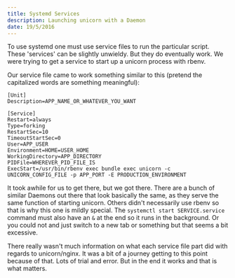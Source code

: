 ```yaml
---
title: Systemd Services
description: Launching unicorn with a Daemon
date: 19/5/2016
---
```


To use systemd one must use service files to run the particular script. These 'services' can be slightly unwieldy. But they do eventually work. We were trying to get a service to start up a unicorn process with rbenv.

Our service file came to work something similar to this (pretend the capitalized words are something meaningful):

```
[Unit]
Description=APP_NAME_OR_WHATEVER_YOU_WANT

[Service]
Restart=always
Type=forking
RestartSec=10
TimeoutStartSec=0
User=APP_USER
Environment=HOME=USER_HOME
WorkingDirectory=APP_DIRECTORY
PIDFile=WHEREVER_PID_FILE_IS
ExecStart=/usr/bin/rbenv exec bundle exec unicorn -c UNICORN_CONFIG_FILE -p APP_PORT -E PRODUCTION_ENVIRONMENT
```

It took awhile for us to get there, but we got there. There are a bunch of similar Daemons out there that look basically the same, as they serve the same function of starting unicorn. Others didn't necessarily use rbenv so that is why this one is mildly special. The `systemctl start SERVICE.service` command must also have an `&` at the end so it runs in the background. Or you could not and just switch to a new tab or something but that seems a bit excessive.

There really wasn't much information on what each service file part did with regards to unicorn/nginx. It was a bit of a journey getting to this point because of that. Lots of trial and error. But in the end it works and that is what matters.
